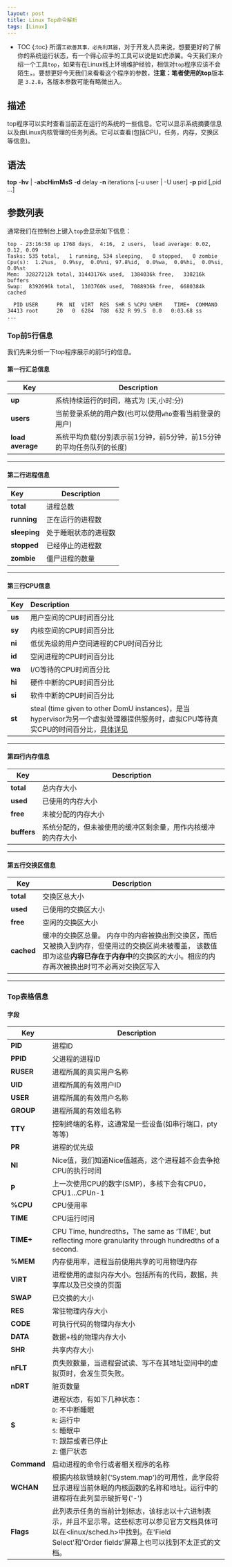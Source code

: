 ```yaml
---
layout: post
title: Linux Top命令解析
tags: [Linux]
---
```


* TOC
{:toc}
所谓`工欲善其事，必先利其器`，对于开发人员来说，想要更好的了解你的系统运行状态，有一个得心应手的工具可以说是如虎添翼。今天我们来介绍一个工具`top`，如果有在Linux线上环境维护经验，相信对`top`程序应该不会陌生，。要想更好今天我们来看看这个程序的参数，**注意：**笔者使用的**top**版本是 `3.2.8`，各版本参数可能有略微出入。

## 描述

top程序可以实时查看当前正在运行的系统的一些信息。它可以显示系统摘要信息以及由Linux内核管理的任务列表。它可以查看(包括CPU，任务，内存，交换区等信息)。

## 语法

**top** -**hv** \| -**abcHimMsS** -**d** delay -**n** iterations [-u user \| -U user] -**p** pid [,pid ...]

## 参数列表

通常我们在控制台上键入`top`会显示如下信息：

```shell
top - 23:16:58 up 1768 days,  4:16,  2 users,  load average: 0.02, 0.12, 0.09
Tasks: 535 total,   1 running, 534 sleeping,   0 stopped,   0 zombie
Cpu(s):  1.2%us,  0.9%sy,  0.0%ni, 97.8%id,  0.0%wa,  0.0%hi,  0.0%si,  0.0%st
Mem:  32827212k total, 31443176k used,  1384036k free,   338216k buffers
Swap:  8392696k total,  1303760k used,  7088936k free,  6680384k cached

  PID USER      PR  NI  VIRT  RES  SHR S %CPU %MEM    TIME+  COMMAND                                                                                                             
34413 root      20   0  6284  788  632 R 99.5  0.0   0:03.68 ss 
...
```

### Top前5行信息

我们先来分析一下top程序展示的前5行的信息。

#### 第一行汇总信息

| Key              | Description                                                  |
| ---------------- | ------------------------------------------------------------ |
| **up**           | 系统持续运行的时间，格式为 (天,小时:分)                      |
| **users**        | 当前登录系统的用户数(也可以使用`who`查看当前登录的用户)      |
| **load average** | 系统平均负载(分别表示前1分钟，前5分钟，前15分钟的平均任务队列的长度) |

-----

#### 第二行进程信息

| Key          | Description          |
| :----------- | -------------------- |
| **total**    | 进程总数             |
| **running**  | 正在运行的进程数     |
| **sleeping** | 处于睡眠状态的进程数 |
| **stopped**  | 已经停止的进程数     |
| **zombie**   | 僵尸进程的数量       |

-----

#### 第三行CPU信息

| Key    | Description                                                  |
| ------ | :----------------------------------------------------------- |
| **us** | 用户空间的CPU时间百分比                                      |
| **sy** | 内核空间的CPU时间百分比                                      |
| **ni** | 低优先级的用户空间进程的CPU时间百分比                        |
| **id** | 空闲进程的CPU时间百分比                                      |
| **wa** | I/O等待的CPU时间百分比                                       |
| **hi** | 硬件中断的CPU时间百分比                                      |
| **si** | 软件中断的CPU时间百分比                                      |
| **st** | steal (time given to other DomU instances)，是当hypervisor为另一个虚拟处理器提供服务时，虚拟CPU等待真实CPU的时间百分比，[具体详见](https://scoutapm.com/blog/understanding-cpu-steal-time-when-should-you-be-worried) |

-----

#### 第四行内存信息

| Key         | Description                                                  |
| ----------- | ------------------------------------------------------------ |
| **total**   | 总内存大小                                                   |
| **used**    | 已使用的内存大小                                             |
| **free**    | 未被分配的内存大小                                           |
| **buffers** | 系统分配的，但未被使用的缓冲区剩余量，用作内核缓冲的内存大小 |

-----

#### 第五行交换区信息

| Key        | Description                                                  |
| ---------- | ------------------------------------------------------------ |
| **total**  | 交换区总大小                                                 |
| **used**   | 已使用的交换区大小                                           |
| **free**   | 空闲的交换区大小                                             |
| **cached** | 缓冲的交换区总量。 内存中的内容被换出到交换区，而后又被换入到内存，但使用过的交换区尚未被覆盖， 该数值即为这些**内容已存在于内存中**的交换区的大小。相应的内存再次被换出时可不必再对交换区写入 |

-----

### Top表格信息

#### 字段

| Key         | Description                                                  |
| ----------- | ------------------------------------------------------------ |
| **PID**     | 进程ID                                                       |
| **PPID**    | 父进程的进程ID                                               |
| **RUSER**   | 进程所属的真实用户名称                                       |
| **UID**     | 进程所属的有效用户ID                                         |
| **USER**    | 进程所属的有效用户名称                                       |
| **GROUP**   | 进程所属的有效组名称                                         |
| **TTY**     | 控制终端的名称，这通常是一些设备(如串行端口，pty等等)        |
| **PR**      | 进程的优先级                                                 |
| **NI**      | Nice值，我们知道Nice值越高，这个进程越不会去争抢CPU的执行时间 |
| **P**       | 上一次使用CPU的数字(SMP)，多核下会有CPU0，CPU1…CPUn-1        |
| **%CPU**    | CPU使用率                                                    |
| **TIME**    | CPU运行时间                                                  |
| **TIME+**   | CPU Time, hundredths，The same as ’TIME’, but reflecting more granularity through hundredths of a second. |
| **%MEM**    | 内存使用率，进程当前使用共享的可用物理内存                   |
| **VIRT**    | 进程使用的虚拟内存大小。包括所有的代码，数据，共享库以及已交换的页面 |
| **SWAP**    | 已交换的大小                                                 |
| **RES**     | 常驻物理内存大小                                             |
| **CODE**    | 可执行代码的物理内存大小                                     |
| **DATA**    | 数据+栈的物理内存大小                                        |
| **SHR**     | 共享内存大小                                                 |
| **nFLT**    | 页失败数量，当进程尝试读、写不在其地址空间中的虚拟页时，会发生页失败。 |
| **nDRT**    | 脏页数量                                                     |
| **S**       | 进程状态，有如下几种状态：<br/>`D`: 不中断睡眠<br/> `R`: 运行中<br/> `S`: 睡眠中<br/> `T`: 跟踪或者已停止<br/> `Z`: 僵尸状态 |
| **Command** | 启动进程的命令行或者相关程序的名称                           |
| **WCHAN**   | 根据内核软链映射('System.map')的可用性，此字段将显示进程当前休眠的内核函数的名称和地址。运行中的进程将在此列显示破折号('-') |
| **Flags**   | 此列表示任务的当前计划标志，该标志以十六进制表示，并且不显示零。这些标志可以参见官方文档具体可以在<linux/sched.h>中找到。在'Field Select'和'Order fields'屏幕上也可以找到不太正式的文档。 |

